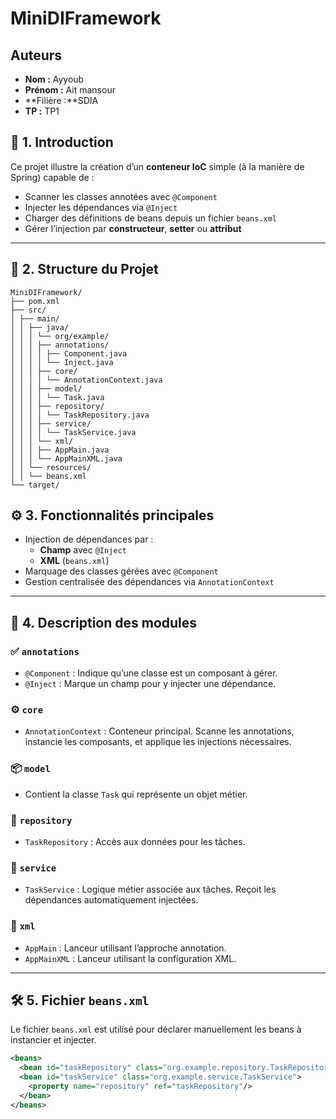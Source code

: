 # MiniDIFramework

## Auteurs

- **Nom :** Ayyoub  
- **Prénom :** Ait mansour 
- **Filière :**SDIA
- **TP :** TP1


## 📌 1. Introduction

Ce projet illustre la création d’un **conteneur IoC** simple (à la manière de Spring) capable de :

- Scanner les classes annotées avec `@Component`
- Injecter les dépendances via `@Inject`
- Charger des définitions de beans depuis un fichier `beans.xml`
- Gérer l’injection par **constructeur**, **setter** ou **attribut**

---

## 🧱 2. Structure du Projet
```
MiniDIFramework/
├── pom.xml
├── src/
│ ├── main/
│ │ ├── java/
│ │ │ └── org/example/
│ │ │ ├── annotations/
│ │ │ │ ├── Component.java
│ │ │ │ └── Inject.java
│ │ │ ├── core/
│ │ │ │ └── AnnotationContext.java
│ │ │ ├── model/
│ │ │ │ └── Task.java
│ │ │ ├── repository/
│ │ │ │ └── TaskRepository.java
│ │ │ ├── service/
│ │ │ │ └── TaskService.java
│ │ │ └── xml/
│ │ │ ├── AppMain.java
│ │ │ └── AppMainXML.java
│ │ └── resources/
│ │ └── beans.xml
└── target/

```

## ⚙️ 3. Fonctionnalités principales

- Injection de dépendances par :
  - **Champ** avec `@Inject`
  - **XML** (`beans.xml`)
- Marquage des classes gérées avec `@Component`
- Gestion centralisée des dépendances via `AnnotationContext`

---

## 📂 4. Description des modules

### ✅ `annotations`

- `@Component` : Indique qu’une classe est un composant à gérer.
- `@Inject` : Marque un champ pour y injecter une dépendance.

### ⚙️ `core`

- `AnnotationContext` : Conteneur principal. Scanne les annotations, instancie les composants, et applique les injections nécessaires.

### 📦 `model`

- Contient la classe `Task` qui représente un objet métier.

### 📂 `repository`

- `TaskRepository` : Accès aux données pour les tâches.

### 🧠 `service`

- `TaskService` : Logique métier associée aux tâches. Reçoit les dépendances automatiquement injectées.

### 🚀 `xml`

- `AppMain` : Lanceur utilisant l’approche annotation.
- `AppMainXML` : Lanceur utilisant la configuration XML.

---

## 🛠️ 5. Fichier `beans.xml`

Le fichier `beans.xml` est utilisé pour déclarer manuellement les beans à instancier et injecter.

```xml
<beans>
  <bean id="taskRepository" class="org.example.repository.TaskRepository"/>
  <bean id="taskService" class="org.example.service.TaskService">
    <property name="repository" ref="taskRepository"/>
  </bean>
</beans>



